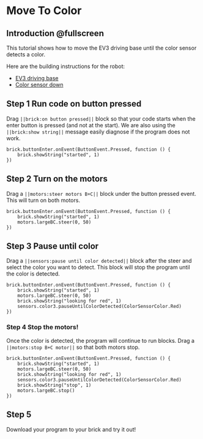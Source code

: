 # Move To Color

## Introduction @fullscreen

This tutorial shows how to move the EV3 driving base until the color sensor detects a color.

Here are the building instructions for the robot:

* [EV3 driving base](https://le-www-live-s.legocdn.com/sc/media/lessons/mindstorms-ev3/building-instructions/ev3-rem-driving-base-79bebfc16bd491186ea9c9069842155e.pdf)
* [Color sensor down](https://le-www-live-s.legocdn.com/sc/media/lessons/mindstorms-ev3/building-instructions/ev3-rem-color-sensor-down-driving-base-d30ed30610c3d6647d56e17bc64cf6e2.pdf)


## Step 1 Run code on button pressed

Drag ``||brick:on button pressed||`` block so that your code starts when the enter button is pressed (and not at the start). We are also using the ``||brick:show string||``
message easily diagnose if the program does not work.

```blocks
brick.buttonEnter.onEvent(ButtonEvent.Pressed, function () {
    brick.showString("started", 1)
})
```

## Step 2 Turn on the motors

Drag a ``||motors:steer motors B+C||`` block under the button pressed event. This will turn on both motors.

```blocks
brick.buttonEnter.onEvent(ButtonEvent.Pressed, function () {
    brick.showString("started", 1)
    motors.largeBC.steer(0, 50)
})
```

## Step 3 Pause until color

Drag a ``||sensors:pause until color detected||`` block after the steer and select the color you want to detect. This block will stop the program until the color is detected.

```blocks
brick.buttonEnter.onEvent(ButtonEvent.Pressed, function () {
    brick.showString("started", 1)
    motors.largeBC.steer(0, 50)
    brick.showString("looking for red", 1)
    sensors.color3.pauseUntilColorDetected(ColorSensorColor.Red)
})
```

### Step 4 Stop the motors!

Once the color is detected, the program will continue to run blocks. Drag a ``||motors:stop B+C motor||`` so that both motors stop.

```blocks
brick.buttonEnter.onEvent(ButtonEvent.Pressed, function () {
    brick.showString("started", 1)
    motors.largeBC.steer(0, 50)
    brick.showString("looking for red", 1)
    sensors.color3.pauseUntilColorDetected(ColorSensorColor.Red)
    brick.showString("stop", 1)
    motors.largeBC.stop()
})
```

## Step 5

Download your program to your brick and try it out!